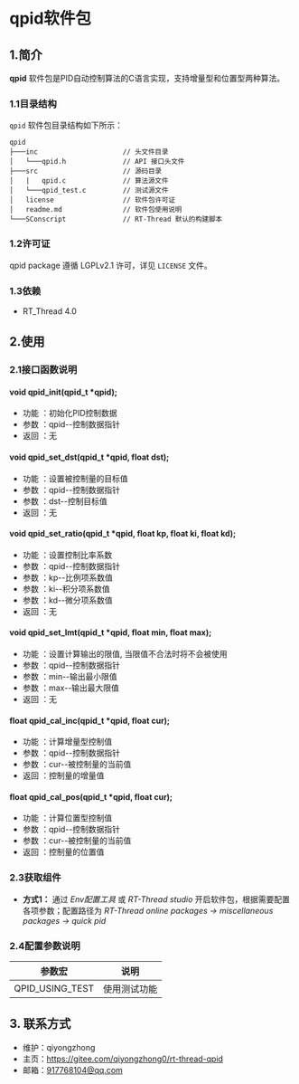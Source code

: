 ﻿# qpid软件包

## 1.简介

**qpid** 软件包是PID自动控制算法的C语言实现，支持增量型和位置型两种算法。

### 1.1目录结构

`qpid` 软件包目录结构如下所示：

``` 
qpid
├───inc                     // 头文件目录
│   └───qpid.h           	// API 接口头文件
├───src                     // 源码目录
│   |   qpid.c              // 算法源文件
│   └───qpid_test.c         // 测试源文件
│   license                 // 软件包许可证
│   readme.md               // 软件包使用说明
└───SConscript              // RT-Thread 默认的构建脚本
```

### 1.2许可证

qpid package 遵循 LGPLv2.1 许可，详见 `LICENSE` 文件。

### 1.3依赖

- RT_Thread 4.0

## 2.使用

### 2.1接口函数说明

#### void qpid_init(qpid_t *qpid);
- 功能 ：初始化PID控制数据
- 参数 ：qpid--控制数据指针
- 返回 ：无

#### void qpid_set_dst(qpid_t *qpid, float dst);
- 功能 ：设置被控制量的目标值
- 参数 ：qpid--控制数据指针
- 参数 ：dst--控制目标值
- 返回 ：无

#### void qpid_set_ratio(qpid_t *qpid, float kp, float ki, float kd);
- 功能 ：设置控制比率系数
- 参数 ：qpid--控制数据指针
- 参数 ：kp--比例项系数值
- 参数 ：ki--积分项系数值
- 参数 ：kd--微分项系数值
- 返回 ：无

#### void qpid_set_lmt(qpid_t *qpid, float min, float max);
- 功能 ：设置计算输出的限值, 当限值不合法时将不会被使用
- 参数 ：qpid--控制数据指针
- 参数 ：min--输出最小限值
- 参数 ：max--输出最大限值
- 返回 ：无

#### float qpid_cal_inc(qpid_t *qpid, float cur);
- 功能 ：计算增量型控制值
- 参数 ：qpid--控制数据指针
- 参数 ：cur--被控制量的当前值
- 返回 ：控制量的增量值

#### float qpid_cal_pos(qpid_t *qpid, float cur);
- 功能 ：计算位置型控制值
- 参数 ：qpid--控制数据指针
- 参数 ：cur--被控制量的当前值
- 返回 ：控制量的位置值

### 2.3获取组件

- **方式1：**
通过 *Env配置工具* 或 *RT-Thread studio* 开启软件包，根据需要配置各项参数；配置路径为 *RT-Thread online packages -> miscellaneous packages -> quick pid* 


### 2.4配置参数说明

| 参数宏 | 说明 |
| ---- | ---- |
| QPID_USING_TEST       | 使用测试功能

## 3. 联系方式

* 维护：qiyongzhong
* 主页：https://gitee.com/qiyongzhong0/rt-thread-qpid
* 邮箱：917768104@qq.com
